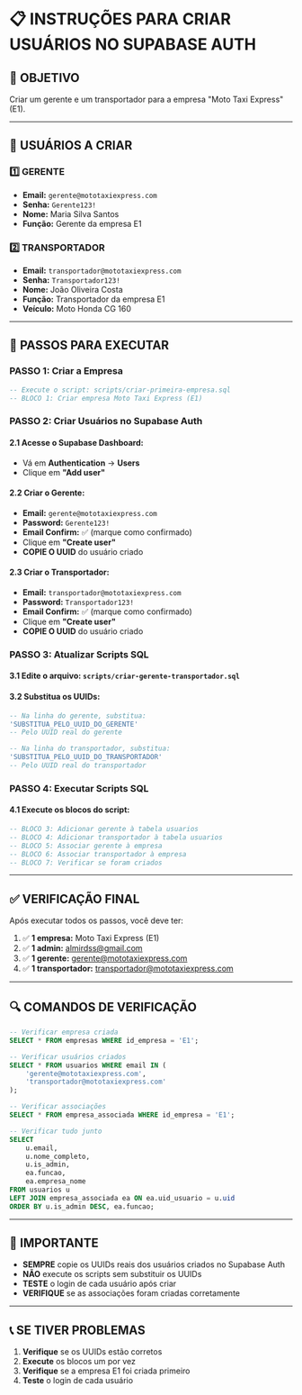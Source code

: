 # 📋 INSTRUÇÕES PARA CRIAR USUÁRIOS NO SUPABASE AUTH

## 🎯 OBJETIVO
Criar um gerente e um transportador para a empresa "Moto Taxi Express" (E1).

---

## 👥 USUÁRIOS A CRIAR

### 1️⃣ **GERENTE**
- **Email:** `gerente@mototaxiexpress.com`
- **Senha:** `Gerente123!`
- **Nome:** Maria Silva Santos
- **Função:** Gerente da empresa E1

### 2️⃣ **TRANSPORTADOR**
- **Email:** `transportador@mototaxiexpress.com`
- **Senha:** `Transportador123!`
- **Nome:** João Oliveira Costa
- **Função:** Transportador da empresa E1
- **Veículo:** Moto Honda CG 160

---

## 🚀 PASSOS PARA EXECUTAR

### **PASSO 1: Criar a Empresa**
```sql
-- Execute o script: scripts/criar-primeira-empresa.sql
-- BLOCO 1: Criar empresa Moto Taxi Express (E1)
```

### **PASSO 2: Criar Usuários no Supabase Auth**

#### **2.1 Acesse o Supabase Dashboard:**
- Vá em **Authentication** → **Users**
- Clique em **"Add user"**

#### **2.2 Criar o Gerente:**
- **Email:** `gerente@mototaxiexpress.com`
- **Password:** `Gerente123!`
- **Email Confirm:** ✅ (marque como confirmado)
- Clique em **"Create user"**
- **COPIE O UUID** do usuário criado

#### **2.3 Criar o Transportador:**
- **Email:** `transportador@mototaxiexpress.com`
- **Password:** `Transportador123!`
- **Email Confirm:** ✅ (marque como confirmado)
- Clique em **"Create user"**
- **COPIE O UUID** do usuário criado

### **PASSO 3: Atualizar Scripts SQL**

#### **3.1 Edite o arquivo:** `scripts/criar-gerente-transportador.sql`

#### **3.2 Substitua os UUIDs:**
```sql
-- Na linha do gerente, substitua:
'SUBSTITUA_PELO_UUID_DO_GERENTE'
-- Pelo UUID real do gerente

-- Na linha do transportador, substitua:
'SUBSTITUA_PELO_UUID_DO_TRANSPORTADOR'
-- Pelo UUID real do transportador
```

### **PASSO 4: Executar Scripts SQL**

#### **4.1 Execute os blocos do script:**
```sql
-- BLOCO 3: Adicionar gerente à tabela usuarios
-- BLOCO 4: Adicionar transportador à tabela usuarios
-- BLOCO 5: Associar gerente à empresa
-- BLOCO 6: Associar transportador à empresa
-- BLOCO 7: Verificar se foram criados
```

---

## ✅ VERIFICAÇÃO FINAL

Após executar todos os passos, você deve ter:

1. ✅ **1 empresa:** Moto Taxi Express (E1)
2. ✅ **1 admin:** almirdss@gmail.com
3. ✅ **1 gerente:** gerente@mototaxiexpress.com
4. ✅ **1 transportador:** transportador@mototaxiexpress.com

---

## 🔍 COMANDOS DE VERIFICAÇÃO

```sql
-- Verificar empresa criada
SELECT * FROM empresas WHERE id_empresa = 'E1';

-- Verificar usuários criados
SELECT * FROM usuarios WHERE email IN (
    'gerente@mototaxiexpress.com', 
    'transportador@mototaxiexpress.com'
);

-- Verificar associações
SELECT * FROM empresa_associada WHERE id_empresa = 'E1';

-- Verificar tudo junto
SELECT 
    u.email,
    u.nome_completo,
    u.is_admin,
    ea.funcao,
    ea.empresa_nome
FROM usuarios u
LEFT JOIN empresa_associada ea ON ea.uid_usuario = u.uid
ORDER BY u.is_admin DESC, ea.funcao;
```

---

## 🚨 IMPORTANTE

- **SEMPRE** copie os UUIDs reais dos usuários criados no Supabase Auth
- **NÃO** execute os scripts sem substituir os UUIDs
- **TESTE** o login de cada usuário após criar
- **VERIFIQUE** se as associações foram criadas corretamente

---

## 📞 SE TIVER PROBLEMAS

1. **Verifique** se os UUIDs estão corretos
2. **Execute** os blocos um por vez
3. **Verifique** se a empresa E1 foi criada primeiro
4. **Teste** o login de cada usuário






